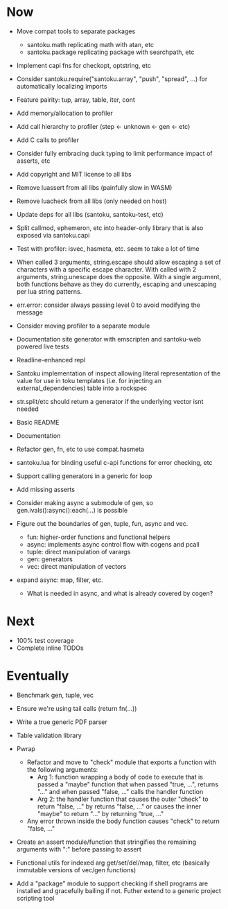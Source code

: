 # Now

- Move compat tools to separate packages
    - santoku.math replicating math with atan, etc
    - santoku.package replicating package with searchpath, etc

- Implement capi fns for checkopt, optstring, etc

- Consider santoku.require("santoku.array", "push", "spread", ...) for
  automatically localizing imports

- Feature pairity: tup, array, table, iter, cont

- Add memory/allocation to profiler
- Add call hierarchy to profiler (step <- unknown <- gen <- etc)
- Add C calls to profiler

- Consider fully embracing duck typing to limit performance impact of asserts,
  etc
- Add copyright and MIT license to all libs
- Remove luassert from all libs (painfully slow in WASM)
- Remove luacheck from all libs (only needed on host)
- Update deps for all libs (santoku, santoku-test, etc)
- Split callmod, ephemeron, etc into header-only library that is also exposed
  via santoku.capi
- Test with profiler: isvec, hasmeta, etc. seem to take a lot of time

- When called 3 arguments, string.escape should allow escaping a set of
  characters with a specific escape character. With called with 2 arguments,
  string.unescape does the opposite. With a single argument, both functions
  behave as they do currently, escaping and unescaping per lua string patterns.

- err.error: consider always passing level 0 to avoid modifying the message
- Consider moving profiler to a separate module

- Documentation site generator with emscripten and santoku-web powered live
  tests
- Readline-enhanced repl

- Santoku implementation of inspect allowing literal representation of the value
  for use in toku templates (i.e. for injecting an external_dependencies) table
  into a rockspec

- str.split/etc should return a generator if the underlying vector isnt needed

- Basic README
- Documentation
- Refactor gen, fn, etc to use compat.hasmeta

- santoku.lua for binding useful c-api functions for error checking, etc

- Support calling generators in a generic for loop

- Add missing asserts

- Consider making async a submodule of gen, so gen.ivals():async():each(...) is
  possible

- Figure out the boundaries of gen, tuple, fun, async and vec.
  - fun: higher-order functions and functional helpers
  - async: implements async control flow with cogens and pcall
  - tuple: direct manipulation of varargs
  - gen: generators
  - vec: direct manipulation of vectors

- expand async: map, filter, etc.
    - What is needed in async, and what is already covered by cogen?

# Next

- 100% test coverage
- Complete inline TODOs

# Eventually

- Benchmark gen, tuple, vec

- Ensure we're using tail calls (return fn(...))

- Write a true generic PDF parser

- Table validation library

- Pwrap
    - Refactor and move to "check" module that exports a function with the
      following arguments:
        - Arg 1: function wrapping a body of code to execute that is passed a
          "maybe" function that when passed "true, ...", returns "..." and when
          passed "false, ..." calls the handler function
        - Arg 2: the handler function that causes the outer "check" to return
          "false, ..." by returns "false, ..." or causes the inner "maybe" to
          return "..." by returning "true, ..."
    - Any error thrown inside the body function causes "check" to return "false,
      ..."

- Create an assert module/function that stringifies the remaining arguments with
  ":" before passing to assert

- Functional utils for indexed arg get/set/del/map, filter, etc (basically
  immutable versions of vec/gen functions)

- Add a "package" module to support checking if shell programs are installed and
  gracefully bailing if not. Futher extend to a generic project scripting tool
